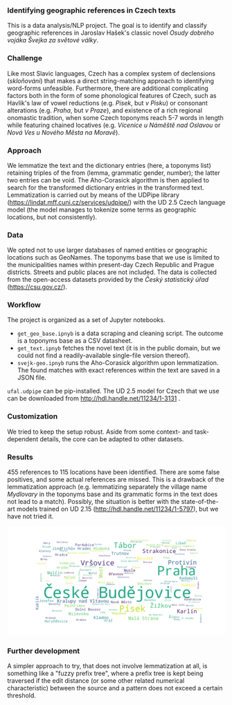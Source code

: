 ### Identifying geographic references in Czech texts

This is a data analysis/NLP project. The goal is to identify and classify geographic references in Jaroslav Hašek's classic novel *Osudy dobrého vojáka Švejka za světové války*.

### Challenge
Like most Slavic languages, Czech has a complex system of declensions (*skloňováni*) that makes a direct string-matching approach to identifying word-forms unfeasible. Furthermore, there are additional complicating factors both in the form of some phonological features of Czech, such as Havlik's law of vowel reductions (e.g. *Pisek*, but *v Pisku*) or consonant alterations (e.g. *Praha*, but *v Praze*), and existence of a rich regional onomastic tradition, when some Czech toponyms reach 5-7 words in length while featuring chained locatives (e.g. *Vícenice u Náměště nad Oslavou* or *Nová Ves u Nového Města na Moravě*).

### Approach
We lemmatize the text and the dictionary entries (here, a toponyms list) retaining triples of the from (lemma, grammatic gender, number); the latter two entries can be void. The Aho-Corasick algorithm is then applied to search for the transformed dictionary entries in the transformed text. Lemmatization is carried out by means of the UDPipe library (https://lindat.mff.cuni.cz/services/udpipe/) with the UD 2.5 Czech language model (the model manages to tokenize some terms as geographic locations, but not consistently). 

### Data
We opted not to use larger databases of named entities or geographic locations such as GeoNames. The toponyms base that we use is limited to the municipalities names within present-day Czech Republic and Prague districts. Streets and public places are not included. The data is collected from the open-access datasets provided by the *Český statistický úřad* (https://csu.gov.cz/). 

### Workflow

The project is organized as a set of Jupyter notebooks.

- `get_geo_base.ipnyb` is a data scraping and cleaning script. The outcome is a toponyms base as a CSV datasheet.
- `get_text.ipnyb` fetches the novel text (it is in the public domain, but we could not find a readily-available single-file version thereof).
- `svejk-geo.ipnyb` runs the Aho-Corasick algorithm upon lemmatization. The found matches with exact references within the text are saved in a JSON file.

`ufal.udpipe` can be pip-installed. The UD 2.5 model for Czech that we use can be downloaded from http://hdl.handle.net/11234/1-3131 .

### Customization

We tried to keep the setup robust. Aside from some context- and task-dependent details, the core can be adapted to other datasets.

### Results

455 references to 115 locations have been identified. There are some false positives, and some actual references are missed. This is a drawback of the lemmatization approach (e.g. lemmatizing separately the village name *Mydlovary* in the toponyms base and its grammatic forms in the text does not lead to a match). Possibly, the situation is better with the state-of-the-art models trained on UD 2.15 (http://hdl.handle.net/11234/1-5797), but we have not tried it.

![wordcloud](./svejk-geo-wordcloud.png)

### Further development

A simpler approach to try, that does not involve lemmatization at all, is something like a "fuzzy prefix tree", where a prefix tree is kept being traversed if the edit distance (or some other related numerical characteristic) between the source and a pattern does not exceed a certain threshold. 